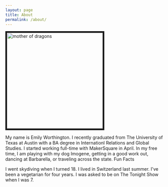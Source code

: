 ```yaml
---
layout: page
title: About
permalink: /about/
---
```

<img src="https://scontent-a-ord.xx.fbcdn.net/hphotos-xaf1/t1.0-9/10415658_10202201033537315_7841282105588628922_n.jpg" alt="mother of dragons" height="300" width="300" border="5" border-color="#CD853F">

My name is Emily Worthington. I recently graduated from The University of Texas at Austin with a BA degree in Internationl Relations and Global Studies. I started working full-time with MakerSquare in April. In my free time, I am playing with my dog Imogene, getting in a good work out, dancing at Barbarella, or traveling across the state.
Fun Facts

I went skydiving when I turned 18.
I lived in Switzerland last summer.
I've been a vegetarian for four years.
I was asked to be on The Tonight Show when I was 7.
